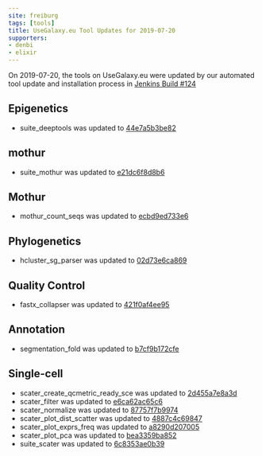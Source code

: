 ```yaml
---
site: freiburg
tags: [tools]
title: UseGalaxy.eu Tool Updates for 2019-07-20
supporters:
- denbi
- elixir
---
```


On 2019-07-20, the tools on UseGalaxy.eu were updated by our automated tool update and installation process in [Jenkins Build #124](https://build.galaxyproject.eu/job/usegalaxy-eu/job/install-tools/#124/)


## Epigenetics

- suite_deeptools was updated to [44e7a5b3be82](https://toolshed.g2.bx.psu.edu/view/bgruening/suite_deeptools/44e7a5b3be82)

## mothur

- suite_mothur was updated to [e21dc6f8d8b6](https://toolshed.g2.bx.psu.edu/view/iuc/suite_mothur/e21dc6f8d8b6)

## Mothur

- mothur_count_seqs was updated to [ecbd9ed733e6](https://toolshed.g2.bx.psu.edu/view/iuc/mothur_count_seqs/ecbd9ed733e6)

## Phylogenetics

- hcluster_sg_parser was updated to [02d73e6ca869](https://toolshed.g2.bx.psu.edu/view/earlhaminst/hcluster_sg_parser/02d73e6ca869)

## Quality Control

- fastx_collapser was updated to [421f0af4ee95](https://toolshed.g2.bx.psu.edu/view/devteam/fastx_collapser/421f0af4ee95)

## Annotation

- segmentation_fold was updated to [b7cf9b172cfe](https://toolshed.g2.bx.psu.edu/view/yhoogstrate/segmentation_fold/b7cf9b172cfe)

## Single-cell

- scater_create_qcmetric_ready_sce was updated to [2d455a7e8a3d](https://toolshed.g2.bx.psu.edu/view/iuc/scater_create_qcmetric_ready_sce/2d455a7e8a3d)
- scater_filter was updated to [e6ca62ac65c6](https://toolshed.g2.bx.psu.edu/view/iuc/scater_filter/e6ca62ac65c6)
- scater_normalize was updated to [87757f7b9974](https://toolshed.g2.bx.psu.edu/view/iuc/scater_normalize/87757f7b9974)
- scater_plot_dist_scatter was updated to [4887c4c69847](https://toolshed.g2.bx.psu.edu/view/iuc/scater_plot_dist_scatter/4887c4c69847)
- scater_plot_exprs_freq was updated to [a8290d207005](https://toolshed.g2.bx.psu.edu/view/iuc/scater_plot_exprs_freq/a8290d207005)
- scater_plot_pca was updated to [bea3359ba852](https://toolshed.g2.bx.psu.edu/view/iuc/scater_plot_pca/bea3359ba852)
- suite_scater was updated to [6c8353ae0b39](https://toolshed.g2.bx.psu.edu/view/iuc/suite_scater/6c8353ae0b39)

